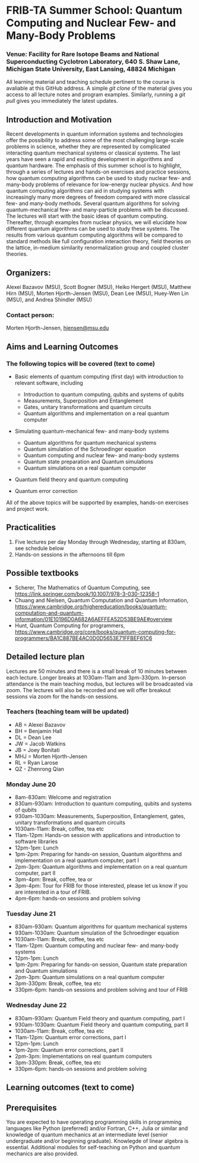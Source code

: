 # FRIB-TA Summer School: Quantum Computing and Nuclear Few- and Many-Body Problems

### Venue: Facility for Rare Isotope Beams and National Superconducting Cyclotron Laboratory, 640 S. Shaw Lane, Michigan State University, East Lansing, 48824 Michigan

All learning material and teaching schedule pertinent to the course is
avaliable at this GitHub address. A simple _git clone_ of the material
gives you access to all lecture notes and program examples. Similarly,
running a _git pull_ gives you immediately the latest updates.

## Introduction and Motivation

Recent developments in quantum information systems and technologies
offer the possibility to address some of the most challenging
large-scale problems in science, whether they are represented by
complicated interacting quantum mechanical systems or classical
systems. The last years have seen a rapid and exciting development in
algorithms and quantum hardware.  The emphasis of this summer school
is to highlight, through a series of lectures and hands-on exercises
and practice sessions, how quantum computing algorithms can be used to
study nuclear few- and many-body problems of relevance for low-energy
nuclear physics.  And how quantum computing algorithms can aid in
studying systems with increasingly many more degrees of freedom
compared with more classical few- and many-body methods.  Several
quantum algorithms for solving quantum-mechanical few- and
many-particle problems with be discussed.  The lectures will start
with the basic ideas of quantum computing. Thereafter, through
examples from nuclear physics, we will elucidate how different quantum
algorithms can be used to study these systems. The results from
various quantum computing algorithms will be compared to standard
methods like full configuration interaction theory, field theories on
the lattice, in-medium similarity renormalization group and coupled
cluster theories.


## Organizers:
Alexei Bazavov (MSU), Scott Bogner (MSU), Heiko Hergert (MSU), Matthew Hirn (MSU), Morten Hjorth-Jensen (MSU), Dean Lee (MSU), Huey-Wen Lin (MSU), and Andrea Shindler (MSU)
### Contact person:
Morten Hjorth-Jensen, hjensen@msu.edu

## Aims and Learning Outcomes

###  The following topics will be covered (text to come)
- Basic elements of quantum computing (first day) with introduction to relevant software, including
   - Introduction to quantum computing, qubits and systems of qubits
   - Measurements, Superposition and Entanglement
   - Gates, unitary transformations and quantum circuits
   - Quantum algorithms and implementation on a real quantum computer

- Simulating quantum-mechanical few- and many-body systems
   - Quantum algorithms for quantum mechanical systems
   - Quantum simulation of the Schroedinger equation
   - Quantum computing and nuclear few- and many-body systems
   - Quantum state preparation and Quantum simulations
   - Quantum simulations on a real quantum computer

- Quantum field theory and quantum computing
- Quantum error correction

All of the above topics will be supported by examples, hands-on exercises and project work.


## Practicalities

1. Five lectures per day Monday through Wednesday, starting at 830am, see schedule below
2. Hands-on sessions in the afternoons till 6pm


## Possible textbooks
- Scherer, The Mathematics of Quantum Computing, see https://link.springer.com/book/10.1007/978-3-030-12358-1
- Chuang and Nielsen, Quantum Computation and Quantum Information, https://www.cambridge.org/highereducation/books/quantum-computation-and-quantum-information/01E10196D0A682A6AEFFEA52D53BE9AE#overview
- Hunt, Quantum Computing for programmers, https://www.cambridge.org/core/books/quantum-computing-for-programmers/BA1C887BE4AC0D0D5653E71FFBEF61C6



## Detailed lecture plan 

Lectures are 50 minutes and there is a small break of 10 minutes
between each lecture. Longer breaks at 1030am-11am and 3pm-330pm.
In-person attendance is the main teaching modus, but lectures will be
broadcasted via zoom. The lectures will also be recorded and we will
offer breakout sessions via zoom for the hands-on sessions.

### Teachers (teaching team will be updated)
- AB = Alexei Bazavov
- BH = Benjamin Hall
- DL = Dean Lee
- JW = Jacob Watkins
- JB = Joey Bonitati
- MHJ = Morten Hjorth-Jensen
- RL = Ryan Larose
- QZ - Zhenrong Qian



### Monday June 20 
- 8am-830am: Welcome and registration
- 830am-930am: Introduction to quantum computing, qubits and systems of qubits
- 930am-1030am: Measurements, Superposition, Entanglement, gates, unitary transformations and quantum circuits
- 1030am-11am: Break, coffee, tea etc
- 11am-12pm: Hands-on session with applications and introduction to software libraries
- 12pm-1pm: Lunch
- 1pm-2pm: Preparing for hands-on session, Quantum algorithms and implementation on a real quantum computer, part I
- 2pm-3pm: Quantum algorithms and implementation on a real quantum computer, part II
- 3pm-4pm: Break, coffee, tea or
- 3pm-4pm: Tour for FRIB for those interested, please let us know if you are interested in a tour of FRIB.
- 4pm-6pm: hands-on sessions and problem solving

### Tuesday June 21
- 830am-930am: Quantum algorithms for quantum mechanical systems
- 930am-1030am: Quantum simulation of the Schroedinger equation
- 1030am-11am: Break, coffee, tea etc
- 11am-12pm: Quantum computing and nuclear few- and many-body systems
- 12pm-1pm: Lunch
- 1pm-2pm:  Preparing for hands-on session, Quantum state preparation and Quantum simulations
- 2pm-3pm:  Quantum simulations on a real quantum computer
- 3pm-330pm: Break, coffee, tea etc
- 330pm-6pm: hands-on sessions and problem solving and tour of FRIB

### Wednesday June 22
- 830am-930am: Quantum Field theory and quantum computing, part I
- 930am-1030am: Quantum Field theory and quantum computing, part II
- 1030am-11am: Break, coffee, tea etc
- 11am-12pm: Quantum error corrections, part I
- 12pm-1pm: Lunch
- 1pm-2pm: Quantum error corrections, part II  
- 2pm-3pm: Implementations on real quantum computers 
- 3pm-330pm: Break, coffee, tea etc
- 330pm-6pm: hands-on sessions and problem solving

##  Learning outcomes (text to come)

## Prerequisites

You are expected to have operating programming skills in programming
languages like Python (preferred) and/or Fortran, C++, Julia or
similar and knowledge of quantum mechanics at an intermediate level
(senior undergraduate and/or beginning graduate). Knowlegde of linear
algebra is essential.  Additional modules for self-teaching on Python
and quantum mechanics are also provided. 


